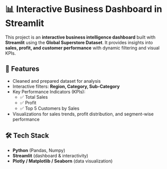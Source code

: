 # 📊 Interactive Business Dashboard in Streamlit  

This project is an **interactive business intelligence dashboard** built with **Streamlit** using the **Global Superstore Dataset**. It provides insights into **sales, profit, and customer performance** with dynamic filtering and visual KPIs.  

## 🚀 Features  
- Cleaned and prepared dataset for analysis  
- Interactive filters: **Region, Category, Sub-Category**  
- Key Performance Indicators (KPIs):  
  - ✅ Total Sales  
  - ✅ Profit  
  - ✅ Top 5 Customers by Sales  
- Visualizations for sales trends, profit distribution, and segment-wise performance  

## 🛠️ Tech Stack  
- **Python** (Pandas, Numpy)  
- **Streamlit** (dashboard & interactivity)  
- **Plotly / Matplotlib / Seaborn** (data visualization)  

